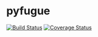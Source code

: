 # pyfugue
[![Build Status](https://travis-ci.org/NimVek/pyfugue.svg?branch=master)](https://travis-ci.org/NimVek/pyfugue)
[![Coverage Status](https://coveralls.io/repos/github/NimVek/pyfugue/badge.svg?branch=master)](https://coveralls.io/github/NimVek/pyfugue?branch=master)
